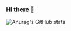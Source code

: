 ### Hi there 👋

![Anurag's GitHub stats](https://github-readme-stats.vercel.app/api?username=jjikky&show_icons=true&theme=radical)
